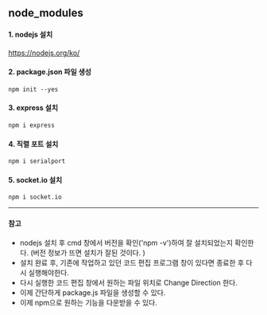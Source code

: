 ## node_modules

#### 1. nodejs 설치
https://nodejs.org/ko/

#### 2. package.json 파일 생성
```
npm init --yes
```

#### 3. express 설치
```
npm i express
```

#### 4. 직렬 포트 설치
```
npm i serialport
```

#### 5. socket.io 설치
```
npm i socket.io
```
***
#### 참고
- nodejs 설치 후 cmd 창에서 버전을 확인('npm -v')하여 잘 설치되었는지 확인한다. (버전 정보가 뜨면 설치가 잘된 것이다. )
- 설치 완료 후, 기존에 작업하고 있던 코드 편집 프로그램 창이 있다면 종료한 후 다시 실행해야한다. 
- 다시 실행한 코드 편집 창에서 원하는 파일 위치로 Change Direction 한다. 
- 이제 간단하게 package.js 파일을 생성할 수 있다. 
- 이제 npm으로 원하는 기능을 다운받을 수 있다. 
